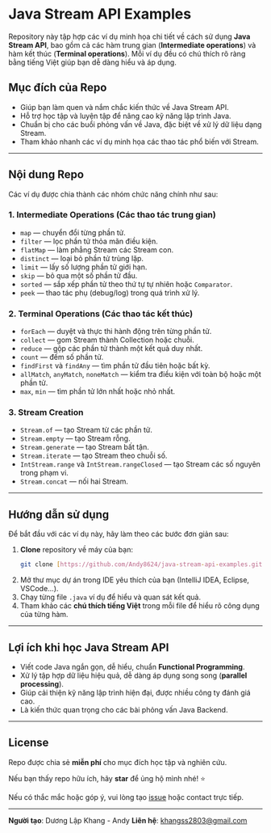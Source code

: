 # Java Stream API Examples

Repository này tập hợp các ví dụ minh họa chi tiết về cách sử dụng **Java Stream API**, bao gồm cả các hàm trung gian (**Intermediate operations**) và hàm kết thúc (**Terminal operations**). Mỗi ví dụ đều có chú thích rõ ràng bằng tiếng Việt giúp bạn dễ dàng hiểu và áp dụng.

## Mục đích của Repo

* Giúp bạn làm quen và nắm chắc kiến thức về Java Stream API.
* Hỗ trợ học tập và luyện tập để nâng cao kỹ năng lập trình Java.
* Chuẩn bị cho các buổi phỏng vấn về Java, đặc biệt về xử lý dữ liệu dạng Stream.
* Tham khảo nhanh các ví dụ minh họa các thao tác phổ biến với Stream.

---

## Nội dung Repo

Các ví dụ được chia thành các nhóm chức năng chính như sau:

### 1. Intermediate Operations (Các thao tác trung gian)

* `map` — chuyển đổi từng phần tử.
* `filter` — lọc phần tử thỏa mãn điều kiện.
* `flatMap` — làm phẳng Stream các Stream con.
* `distinct` — loại bỏ phần tử trùng lặp.
* `limit` — lấy số lượng phần tử giới hạn.
* `skip` — bỏ qua một số phần tử đầu.
* `sorted` — sắp xếp phần tử theo thứ tự tự nhiên hoặc `Comparator`.
* `peek` — thao tác phụ (debug/log) trong quá trình xử lý.

### 2. Terminal Operations (Các thao tác kết thúc)

* `forEach` — duyệt và thực thi hành động trên từng phần tử.
* `collect` — gom Stream thành Collection hoặc chuỗi.
* `reduce` — gộp các phần tử thành một kết quả duy nhất.
* `count` — đếm số phần tử.
* `findFirst` và `findAny` — tìm phần tử đầu tiên hoặc bất kỳ.
* `allMatch`, `anyMatch`, `noneMatch` — kiểm tra điều kiện với toàn bộ hoặc một phần tử.
* `max`, `min` — tìm phần tử lớn nhất hoặc nhỏ nhất.

### 3. Stream Creation

* `Stream.of` — tạo Stream từ các phần tử.
* `Stream.empty` — tạo Stream rỗng.
* `Stream.generate` — tạo Stream bất tận.
* `Stream.iterate` — tạo Stream theo chuỗi số.
* `IntStream.range` và `IntStream.rangeClosed` — tạo Stream các số nguyên trong phạm vi.
* `Stream.concat` — nối hai Stream.



---

## Hướng dẫn sử dụng

Để bắt đầu với các ví dụ này, hãy làm theo các bước đơn giản sau:

1.  **Clone** repository về máy của bạn:
    ```bash
    git clone [https://github.com/Andy8624/java-stream-api-examples.git](https://github.com/Andy8624/java-stream-api-examples.git)
    ```
2.  Mở thư mục dự án trong IDE yêu thích của bạn (IntelliJ IDEA, Eclipse, VSCode...).
3.  Chạy từng file `.java` ví dụ để hiểu và quan sát kết quả.
4.  Tham khảo các **chú thích tiếng Việt** trong mỗi file để hiểu rõ công dụng của từng hàm.

---

## Lợi ích khi học Java Stream API

* Viết code Java ngắn gọn, dễ hiểu, chuẩn **Functional Programming**.
* Xử lý tập hợp dữ liệu hiệu quả, dễ dàng áp dụng song song (**parallel processing**).
* Giúp cải thiện kỹ năng lập trình hiện đại, được nhiều công ty đánh giá cao.
* Là kiến thức quan trọng cho các bài phỏng vấn Java Backend.

---

## License

Repo được chia sẻ **miễn phí** cho mục đích học tập và nghiên cứu.

Nếu bạn thấy repo hữu ích, hãy **star** để ủng hộ mình nhé! ⭐

Nếu có thắc mắc hoặc góp ý, vui lòng tạo [issue](https://github.com/Andy8624/java-stream-api-examples/issues) hoặc contact trực tiếp.

---

**Người tạo**: Dương Lập Khang - Andy
**Liên hệ**: khangss2803@gmail.com
